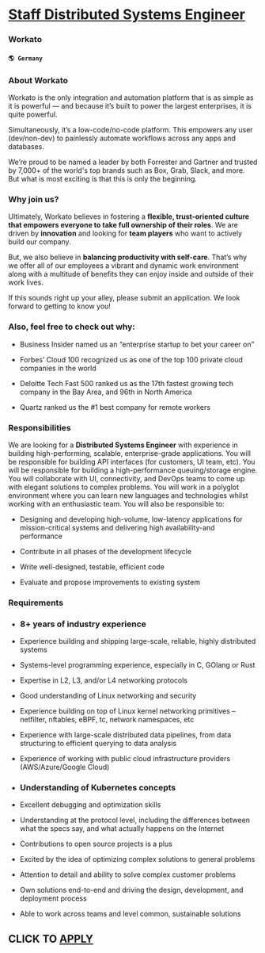 # [Staff Distributed Systems Engineer](https://www.remotewlb.com/apply/staff-distributed-systems-engineer-65389)  
### Workato  
#### `🌎 Germany`  

### **About Workato**

Workato is the only integration and automation platform that is as simple as it is powerful — and because it’s built to power the largest enterprises, it is quite powerful.

Simultaneously, it’s a low-code/no-code platform. This empowers any user (dev/non-dev) to painlessly automate workflows across any apps and databases.

We’re proud to be named a leader by both Forrester and Gartner and trusted by 7,000+ of the world's top brands such as Box, Grab, Slack, and more. But what is most exciting is that this is only the beginning.

### **Why join us?**

Ultimately, Workato believes in fostering a **flexible, trust-oriented culture that empowers everyone to take full ownership of their roles**. We are driven by **innovation** and looking for **team players** who want to actively build our company.

But, we also believe in **balancing productivity with self-care**. That’s why we offer all of our employees a vibrant and dynamic work environment along with a multitude of benefits they can enjoy inside and outside of their work lives.

If this sounds right up your alley, please submit an application. We look forward to getting to know you!

### Also, feel free to check out why:

  * Business Insider named us an “enterprise startup to bet your career on”

  * Forbes’ Cloud 100 recognized us as one of the top 100 private cloud companies in the world

  * Deloitte Tech Fast 500 ranked us as the 17th fastest growing tech company in the Bay Area, and 96th in North America

  * Quartz ranked us the #1 best company for remote workers

### **Responsibilities**

We are looking for a **Distributed Systems Engineer** with experience in building high-performing, scalable, enterprise-grade applications. You will be responsible for building API interfaces (for customers, UI team, etc). You will be responsible for building a high-performance queuing/storage engine. You will collaborate with UI, connectivity, and DevOps teams to come up with elegant solutions to complex problems. You will work in a polyglot environment where you can learn new languages and technologies whilst working with an enthusiastic team. You will also be responsible to:

  * Designing and developing high-volume, low-latency applications for mission-critical systems and delivering high availability-and performance

  * Contribute in all phases of the development lifecycle

  * Write well-designed, testable, efficient code

  * Evaluate and propose improvements to existing system

### **Requirements**

  * ### 8+ years of industry experience

  * Experience building and shipping large-scale, reliable, highly distributed systems

  * Systems-level programming experience, especially in C, GOlang or Rust

  * Expertise in L2, L3, and/or L4 networking protocols

  * Good understanding of Linux networking and security

  * Experience building on top of Linux kernel networking primitives – netfilter, nftables, eBPF, tc, network namespaces, etc

  * Experience with large-scale distributed data pipelines, from data structuring to efficient querying to data analysis

  * Experience of working with public cloud infrastructure providers (AWS/Azure/Google Cloud)

  * ### Understanding of Kubernetes concepts

  * Excellent debugging and optimization skills

  * Understanding at the protocol level, including the differences between what the specs say, and what actually happens on the Internet

  * Contributions to open source projects is a plus

  * Excited by the idea of optimizing complex solutions to general problems

  * Attention to detail and ability to solve complex customer problems

  * Own solutions end-to-end and driving the design, development, and deployment process

  * Able to work across teams and level common, sustainable solutions

  
## CLICK TO [APPLY](https://www.remotewlb.com/apply/staff-distributed-systems-engineer-65389)

